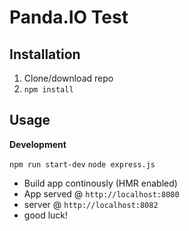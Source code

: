 # Panda.IO Test

## Installation
1. Clone/download repo
2. `npm install`


## Usage
**Development**

`npm run start-dev`
`node express.js`

* Build app continously (HMR enabled)
* App served @ `http://localhost:8080` 
* server @ `http://localhost:8082`
* good luck!
